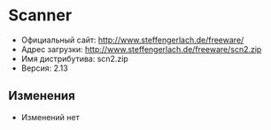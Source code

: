 # Scanner

* Официальный сайт: http://www.steffengerlach.de/freeware/
* Адрес загрузки: http://www.steffengerlach.de/freeware/scn2.zip
* Имя дистрибутива: scn2.zip
* Версия: 2.13

## Изменения
* Изменений нет